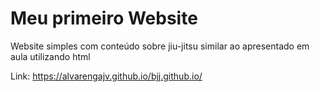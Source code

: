 # Meu primeiro Website

Website simples com conteúdo sobre jiu-jitsu similar ao apresentado em aula utilizando html

Link:
https://alvarengajv.github.io/bjj.github.io/

